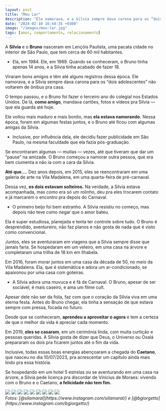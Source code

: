 ```yaml
---
layout: post
title: "Meu Lar"
description: "Ele namorava, e a Silvia sempre dava carona para os “dois adolescentes” não voltarem de ônibus pra casa"
date: "2024-02-10 16:44:35 +0300"
image: "/images/meu-lar.jpg"
tags: [amor, comportamento, relacionamento]
---
```


A  **Silvia**  e o  **Bruno**  nasceram em Lençóis Paulista, uma pacata cidade no interior de São Paulo, que tem cerca de 60 mil habitantes.

-   Ela, em 1984. Ele, em 1989. Quando se conheceram, o Bruno tinha apenas 14 anos, e a Silvia tinha acabado de fazer 18.
    

Viraram bons amigos e têm até alguns registros dessa época. Ele namorava, e a Silvia sempre dava carona para os “dois adolescentes” não voltarem de ônibus pra casa.

O tempo passou, e o Bruno foi fazer o terceiro ano do colegial nos Estados Unidos. De lá,  **como amigo**, mandava cartões, fotos e vídeos pra Silvia — que ela guarda até hoje.

Ele voltou mais maduro e mais bonito, mas  **ela estava namorando.** Nessa época, foram em algumas festas juntos, e o Bruno até ficou com algumas amigas da Silvia.

-   Inclusive, por influência dela, ele decidiu fazer publicidade em São Paulo, na mesma faculdade que ela fazia pós-graduação.
    

Se encontraram algumas — muitas — vezes, até que tiveram que dar um “pause” na amizade. O Bruno começou a namorar outra pessoa, que era bem ciumenta e não ia com a cara da Silvia.

**Até que….** Dez anos depois, em 2015, eles se reencontraram em uma galeria de arte na Vila Madalena, em uma quarta-feira de pré-carnaval.

Dessa vez,  **os dois estavam solteiros.** Na verdade, a Silvia estava acompanhada, mas como era só um rolinho, deu pra eles trocarem contato e já marcarem o encontro pra depois do Carnaval.

-   O primeiro beijo foi bem estranho. A Silvia resistiu no começo, mas depois não teve como negar que o amor bateu.
    

Ela é super estudiosa, planejada e tenta ter controle sobre tudo. O Bruno é desprendido, aventureiro, não faz planos e não gosta de nada que é visto como convencional.

Juntos, eles se aventuraram em viagens que a Silvia sempre disse que jamais faria. Se hospedaram em um veleiro, em uma casa na árvore e completaram uma trilha de 18 km em Ilhabela.

Em 2016, foram morar juntos em uma casa da década de 50, no meio da Vila Madalena. Ela, que é sistemática e adora um ar-condicionado, se apaixonou por uma casa com goteiras.

-   A Silvia adora uma muvuca e é fã de Carnaval. O Bruno, apesar de ser sociável, é mais caseiro, e ama um filme cult.
    

Apesar dele não ser da folia, faz com que o coração da Silvia viva em uma eterna festa. Antes do Bruno chegar, ela tinha a sensação de que estava sempre com pressa, focada no futuro.

Desde que se conheceram,  **aprendeu a aproveitar o agora**  e tem a certeza de que o melhor da vida é apreciar cada momento.

Em 2019,  **eles se casaram**, em um cerimônia linda, com muita curtição e pessoas queridas. A Silvia gosta de dizer que Deus, o Universo ou Oxalá prepararam os dois pra ficarem juntos até o fim da vida.

Inclusive, todas essas boas energias abençoaram a chegada do  **Caetano**, que nasceu no dia 10/07/2023, pra acrescentar um capítulo ainda mais lindo pra essa história.

Se hospedando em um hotel 5 estrelas ou se aventurando em uma casa na árvore, a Silvia pede licença pra discordar de Vinicius de Moraes: vivendo com o Bruno e o Caetano,  **a felicidade não tem fim.**

<div class="gallery-box">
  <div class="gallery">
      <img src="https://i0.wp.com/youblog.50x.com.br/images/425860167.jpg">
      <img src="https://i0.wp.com/youblog.50x.com.br/images/392932751.jpg">
      <img src="https://i0.wp.com/youblog.50x.com.br/images/425855464.jpg">
      <img src="https://i0.wp.com/youblog.50x.com.br/images/425854627.jpg">
      <img src="https://i0.wp.com/youblog.50x.com.br/images/426140827.jpg">
      <img src="https://i0.wp.com/youblog.50x.com.br/images/426764719.jpg">
      <img src="https://i0.wp.com/youblog.50x.com.br/images/426128434.jpg">
      <img src="https://i0.wp.com/youblog.50x.com.br/images/426146345.jpg">
      <img src="https://i0.wp.com/youblog.50x.com.br/images/426164712.jpg">
  </div>
  <em>Fotos: [@silamaral](https://www.instagram.com/silamaral/) e [@bgiorgetto](https://www.instagram.com/bgiorgetto/)</em>
</div>
  

